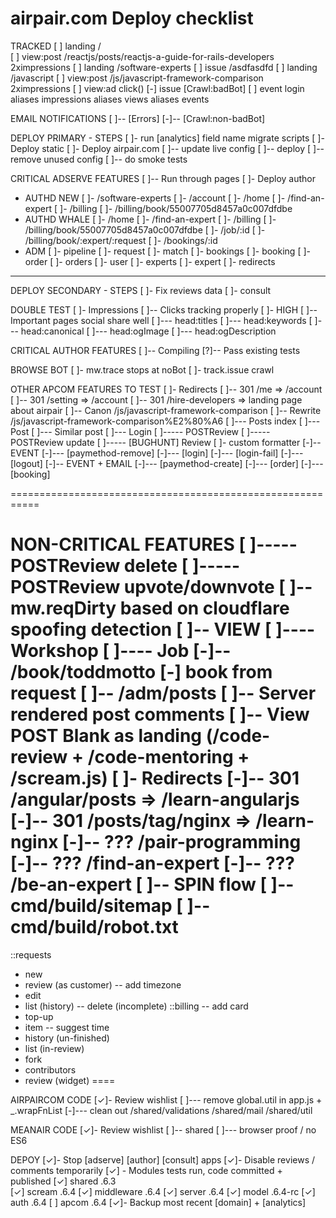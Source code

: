 airpair.com Deploy checklist
===========

TRACKED
[ ] landing      /   
[ ] view:post    /reactjs/posts/reactjs-a-guide-for-rails-developers 
    2ximpressions 
[ ] landing      /software-experts
[ ] issue        /asdfasdfd
[ ] landing      /javascript
[ ] view:post    /js/javascript-framework-comparison
    2ximpressions 
[ ] view:ad      click()
[-] issue [Crawl:badBot]
[ ] event        login
    aliases impressions
    aliases views
    aliases events


EMAIL NOTIFICATIONS
[ ]-- [Errors]
[-]-- [Crawl:non-badBot]


DEPLOY PRIMARY - STEPS
[ ]- run [analytics] field name migrate scripts
[ ]- Deploy static
[ ]- Deploy airpair.com
[ ]-- update live config
[ ]-- deploy
[ ]-- remove unused config
[ ]-- do smoke tests


CRITICAL ADSERVE FEATURES
[ ]-- Run through pages
[ ]- Deploy author


- AUTHD NEW
[ ]- /software-experts 
[ ]- /account
[ ]- /home
[ ]- /find-an-expert
[ ]- /billing
[ ]- /billing/book/55007705d8457a0c007dfdbe
- AUTHD WHALE
[ ]- /home
[ ]- /find-an-expert
[ ]- /billing
[ ]- /billing/book/55007705d8457a0c007dfdbe
[ ]- /job/:id
[ ]- /billing/book/:expert/:request
[ ]- /bookings/:id
- ADM
[ ]- pipeline
[ ]- request
[ ]- match
[ ]- bookings
[ ]- booking
[ ]- order
[ ]- orders
[ ]- user
[ ]- experts
[ ]- expert
[ ]- redirects

- - - - - - - - - - - -


DEPLOY SECONDARY - STEPS
[ ]- Fix reviews data
[ ]- consult


DOUBLE TEST
[ ]- Impressions
[ ]-- Clicks tracking properly
[ ]- HIGH
[ ]-- Important pages social share well
[ ]--- head:titles
[ ]--- head:keywords
[ ]--- head:canonical
[ ]--- head:ogImage
[ ]--- head:ogDescription

CRITICAL AUTHOR FEATURES
[ ]-- Compiling
[?]-- Pass existing tests

BROWSE BOT
[ ]- mw.trace stops at noBot
[ ]- track.issue crawl


OTHER APCOM FEATURES TO TEST
[ ]- Redirects
[ ]-- 301           /me => /account
[ ]-- 301           /setting => /account
[ ]-- 301           /hire-developers => landing page about airpair
[ ]-- Canon         /js/javascript-framework-comparison
[ ]-- Rewrite       /js/javascript-framework-comparison%E2%80%A6
[ ]--- Posts index
[ ]--- Post
[ ]--- Similar post
[ ]--- Login
[ ]----- POSTReview
[ ]----- POSTReview update
[ ]----- [BUGHUNT] Review
[ ]- custom formatter 
[-]-- EVENT 
[-]--- [paymethod-remove]
[-]--- [login]
[-]--- [login-fail]
[-]--- [logout]
[-]-- EVENT + EMAIL
[-]--- [paymethod-create]
[-]--- [order]
[-]--- [booking]



===========================================================

NON-CRITICAL FEATURES
[ ]----- POSTReview delete
[ ]----- POSTReview upvote/downvote
[ ]-- mw.reqDirty based on cloudflare spoofing detection
[ ]-- VIEW
[ ]---- Workshop
[ ]---- Job
[-]-- /book/toddmotto
[-] book from request
[ ]-- /adm/posts
[ ]-- Server rendered post comments
[ ]-- View POST Blank as landing (/code-review + /code-mentoring + /scream.js)
[ ]- Redirects
[-]-- 301           /angular/posts => /learn-angularjs
[-]-- 301           /posts/tag/nginx => /learn-nginx
[-]-- ???           /pair-programming
[-]-- ???           /find-an-expert
[-]-- ???           /be-an-expert
[ ]-- SPIN flow
[ ]-- cmd/build/sitemap
[ ]-- cmd/build/robot.txt
===
::requests
- new 
- review (as customer)
-- add timezone
- edit
- list (history)
-- delete (incomplete)
::billing
-- add card
- top-up
- item
-- suggest time
- history (un-finished)
- list (in-review)
- fork
- contributors
- review (widget)
====


AIRPAIRCOM CODE
[✓]- Review wishlist
[ ]--- remove global.util in app.js + _.wrapFnList
[-]--- clean out /shared/validations /shared/mail /shared/util

MEANAIR CODE
[✓]- Review wishlist
[ ]-- shared
[ ]--- browser proof / no ES6

DEPOY
[✓]- Stop [adserve] [author] [consult] apps
[✓]- Disable reviews / comments temporarily
[✓] - Modules tests run, code committed + published
[✓]   shared       .6.3   
[✓]   scream       .6.4
[✓]   middleware   .6.4
[✓]   server       .6.4
[✓]   model        .6.4-rc
[✓]   auth         .6.4
[ ]   apcom        .6.4
[✓]- Backup most recent [domain] + [analytics]

